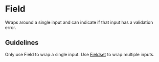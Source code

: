<!-- @license CC0-1.0 -->

# Field

Wraps around a single input and can indicate if that input has a validation error.

## Guidelines

Only use Field to wrap a single input. Use [Fieldset](/docs/components-forms-fieldset--docs) to wrap multiple inputs.
